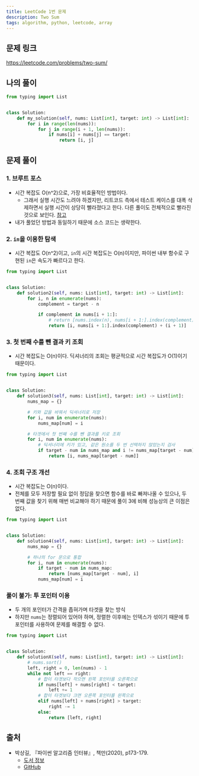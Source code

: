 ```yaml
---
title: LeetCode 1번 문제
description: Two Sum
tags: algorithm, python, leetcode, array
---
```


## 문제 링크

https://leetcode.com/problems/two-sum/

## 나의 풀이

```python
from typing import List


class Solution:
    def my_solution(self, nums: List[int], target: int) -> List[int]:
        for i in range(len(nums)):
            for j in range(i + 1, len(nums)):
                if nums[i] + nums[j] == target:
                    return [i, j]
```

## 문제 풀이

### 1. 브루트 포스

- 시간 복잡도 O(n^2)으로, 가장 비효율적인 방법이다.
  - 그래서 실행 시간도 느려야 하겠지만, 리트코드 측에서 테스트 케이스를 대폭 삭제하면서 실행 시간이 상당히 빨라졌다고 한다. 다른 풀이도 전체적으로 빨라진 것으로 보인다. [참고](https://github.com/onlybooks/algorithm-interview/issues/62)
- 내가 풀었던 방법과 동일하기 때문에 소스 코드는 생략한다.

### 2. `in`을 이용한 탐색

- 시간 복잡도 O(n^2)이고, `in`의 시간 복잡도는 O(n)이지만, 파이썬 내부 함수로 구현된 `in`은 속도가 빠르다고 한다.

```python
from typing import List


class Solution:
    def solution2(self, nums: List[int], target: int) -> List[int]:
        for i, n in enumerate(nums):
            complement = target - n

            if complement in nums[i + 1:]:
                # return [nums.index(n), nums[i + 1:].index(complement) + (i + 1)]
                return [i, nums[i + 1:].index(complement) + (i + 1)]
```

### 3. 첫 번째 수를 뺀 결과 키 조회

- 시간 복잡도는 O(n)이다. 딕셔너리의 조회는 평균적으로 시간 복잡도가 O(1)이기 때문이다.

```python
from typing import List


class Solution:
    def solution3(self, nums: List[int], target: int) -> List[int]:
        nums_map = {}

        # 키와 값을 바꿔서 딕셔너리로 저장
        for i, num in enumerate(nums):
            nums_map[num] = i

        # 타겟에서 첫 번째 수를 뺀 결과를 키로 조회
        for i, num in enumerate(nums):
            # 딕셔너리에 키가 있고, 같은 원소를 두 번 선택하지 않았는지 검사
            if target - num in nums_map and i != nums_map[target - num]:
                return [i, nums_map[target - num]]
```

### 4. 조회 구조 개선

- 시간 복잡도는 O(n)이다.
- 전체를 모두 저장할 필요 없이 정답을 찾으면 함수를 바로 빠져나올 수 있으나, 두 번째 값을 찾기 위해 매번 비교해야 하기 때문에 풀이 3에 비해 성능상의 큰 이점은 없다.

```python
from typing import List


class Solution:
    def solution4(self, nums: List[int], target: int) -> List[int]:
        nums_map = {}

        # 하나의 for 문으로 통합
        for i, num in enumerate(nums):
            if target - num in nums_map:
                return [nums_map[target - num], i]
            nums_map[num] = i
```

### 풀이 불가: 투 포인터 이용

- 두 개의 포인터가 간격을 좁혀가며 타겟을 찾는 방식
- 하지만 `nums`는 정렬되어 있어야 하며, 정렬한 이후에는 인덱스가 섞이기 때문에 투 포인터를 사용하여 문제를 해결할 수 없다.

```python
from typing import List


class Solution:
    def solutionX(self, nums: List[int], target: int) -> List[int]:
        # nums.sort()
        left, right = 0, len(nums) - 1
        while not left == right:
            # 합이 타겟보다 작으면 왼쪽 포인터를 오른쪽으로
            if nums[left] + nums[right] < target:
                left += 1
            # 합이 타겟보다 크면 오른쪽 포인터를 왼쪽으로
            elif nums[left] + nums[right] > target:
                right -= 1
            else:
                return [left, right]
```

## 출처

- 박상길, 『파이썬 알고리즘 인터뷰』, 책만(2020), p173-179.
  - [도서 정보](https://www.onlybook.co.kr/entry/algorithm-interview)
  - [GitHub](https://github.com/onlybooks/algorithm-interview)
